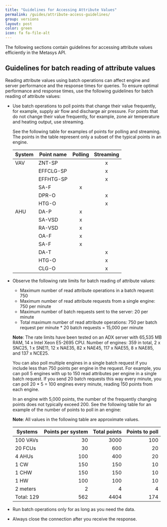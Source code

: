 ```yaml
---
title: "Guidelines for Accessing Attribute Values"
permalink: /guides/attribute-access-guidelines/
group: versions
layout: post
color: green
icon: fa fa-file-alt
---
```


<!-- markdownlint-disable no-duplicate-heading -->

The following sections contain guidelines for accessing attribute values efficiently in the Metasys API.

## Guidelines for batch reading of attribute values

Reading attribute values using batch operations can affect engine and server performance and the response times for queries. To ensure optimal performance and response times, use the following guidelines for batch reading of attribute values:

- Use batch operations to poll points that change their value frequently, for example, supply air flow and discharge air pressure. For points that do not change their value frequently, for example, zone air temperature and heating output, use streaming.

  See the following table for examples of points for polling and streaming. The points in the table represent only a subset of the typical points in an engine.

  | System | Point name | Polling | Streaming |
  | ------ | ---------- | :-----: | :-------: |
  | VAV    | ZNT-SP     |         |     x     |
  |        | EFFCLG-SP  |         |     x     |
  |        | EFFHTG-SP  |         |     x     |
  |        | SA-F       |    x    |           |
  |        | DPR-O      |         |     x     |
  |        | HTG-O      |         |     x     |
  | AHU    | DA-P       |    x    |           |
  |        | SA-VSD     |    x    |           |
  |        | RA-VSD     |    x    |           |
  |        | OA-F       |    x    |           |
  |        | SA-F       |    x    |           |
  |        | DA-T       |         |     x     |
  |        | HTG-O      |         |     x     |
  |        | CLG-O      |         |     x     |

- Observe the following rate limits for batch reading of attribute values:
    - Maximum number of read attribute operations in a batch request: 750
    - Maximum number of read attribute requests from a single engine: 750 per minute
    - Maximum number of batch requests sent to the server: 20 per minute
    - Total maximum number of read attribute operations: 750 per batch request per minute * 20 batch requests = 15,000 per minute

  **Note**: The rate limits have been tested on an ADX server with 65,535 MB RAM, 14 x Intel Xeon E5-2695 CPU. Number of engines: 359 in total, 2 x SNC25, 1 x SNE11, 12 x NAE35, 82 x NAE45, 117 x NAE55, 8 x NAE85, and 137 x NCE25.
  
  You can also poll multiple engines in a single batch request if you include less than 750 points per engine in the request. For example, you can poll 5 engines with up to 150 read attributes per engine in a single batch request. If you send 20 batch requests this way every minute, you can poll 20 * 5 = 100 engines every minute, reading 150 points from each engine.

  In an engine with 5,000 points, the number of the frequently changing points does not typically exceed 200. See the following table for an example of the number of points to poll in an engine:

  **Note**: All values in the following table are approximate values.

  | Systems           | Points per system | Total points | Points to poll |
  | ----------------- | ----------------: | -----------: | -------------: |
  | 100 VAVs          |                30 |         3000 |            100 |
  | 20 FCUs           |                30 |          600 |             20 |
  | 4 AHUs            |               100 |          400 |             20 |
  | 1 CW              |               150 |          150 |             10 |
  | 1 CHW             |               150 |          150 |             10 |
  | 1 HW              |               100 |          100 |             10 |
  | 2 meters          |                 2 |            4 |              4 |
  | Total: 129        |               562 |         4404 |            174 |

- Run batch operations only for as long as you need the data.
- Always close the connection after you receive the response.
